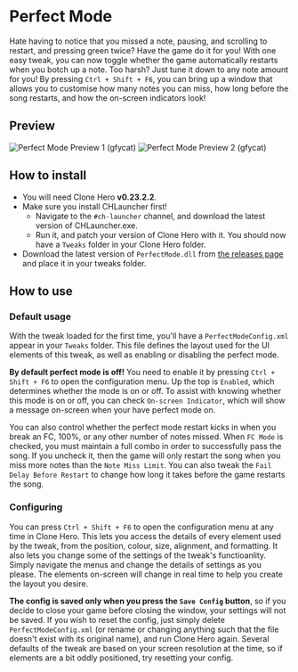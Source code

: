 # Perfect Mode
Hate having to notice that you missed a note, pausing, and scrolling to restart, and pressing green twice? Have the game do it for you!
With one easy tweak, you can now toggle whether the game automatically restarts when you botch up a note. Too harsh? Just tune it down to any note amount for you!
By pressing `Ctrl + Shift + F6`, you can bring up a window that allows you to customise how many notes you can miss, how long before the song restarts, and how the on-screen indicators look!

## Preview
![Perfect Mode Preview 1 (gfycat)](https://giant.gfycat.com/FearlessGlumElectriceel.gif)
![Perfect Mode Preview 2 (gfycat)](https://giant.gfycat.com/ThriftySereneJumpingbean.gif)

## How to install
- You will need Clone Hero **v0.23.2.2**.
- Make sure you install CHLauncher first!
  - Navigate to the `#ch-launcher` channel, and download the latest version of CHLauncher.exe.
  - Run it, and patch your version of Clone Hero with it. You should now have a `Tweaks` folder in your Clone Hero folder.
- Download the latest version of `PerfectMode.dll` from [the releases page](https://github.com/Biendeo/My-Clone-Hero-Tweaks/releases) and place it in your tweaks folder.

## How to use
### Default usage
With the tweak loaded for the first time, you'll have a `PerfectModeConfig.xml` appear in your `Tweaks` folder. This file defines the layout used for the UI elements of this tweak, as well as enabling or disabling the perfect mode.

**By default perfect mode is off!** You need to enable it by pressing `Ctrl + Shift + F6` to open the configuration menu. Up the top is `Enabled`, which determines whether the mode is on or off. To assist with knowing whether this mode is on or off, you can check `On-screen Indicator`, which will show a message on-screen when your have perfect mode on.

You can also control whether the perfect mode restart kicks in when you break an FC, 100%, or any other number of notes missed. When `FC Mode` is checked, you must maintain a full combo in order to successfully pass the song. If you uncheck it, then the game will only restart the song when you miss more notes than the `Note Miss Limit`. You can also tweak the `Fail Delay Before Restart` to change how long it takes before the game restarts the song.

### Configuring
You can press `Ctrl + Shift + F6` to open the configuration menu at any time in Clone Hero. This lets you access the details of every element used by the tweak, from the position, colour, size, alignment, and formatting. It also lets you change some of the settings of the tweak's functioanlity. Simply navigate the menus and change the details of settings as you please. The elements on-screen will change in real time to help you create the layout you desire.

**The config is saved only when you press the `Save Config` button**, so if you decide to close your game before closing the window, your settings will not be saved. If you wish to reset the config, just simply delete `PerfectModeConfig.xml` (or rename or changing anything such that the file doesn't exist with its original name), and run Clone Hero again. Several defaults of the tweak are based on your screen resolution at the time, so if elements are a bit oddly positioned, try resetting your config.
